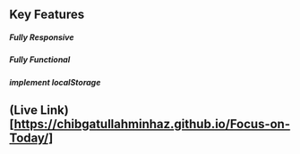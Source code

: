 ## Key Features
 ##### Fully Responsive
  ##### Fully Functional 
   ##### implement localStorage


   ## (Live Link)[https://chibgatullahminhaz.github.io/Focus-on-Today/]
